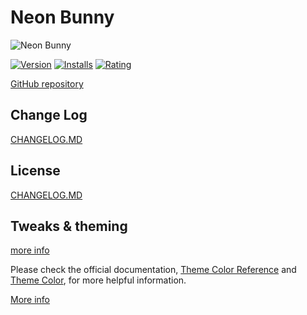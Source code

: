 # Neon Bunny

![Neon Bunny](/images/icon.jpg)

[![Version](https://vsmarketplacebadge.apphb.com/version/webdevnerdstuff.neon-bunny.svg)](https://marketplace.visualstudio.com/items?itemName=WebDevNerdStuff.neon-bunny)
[![Installs](https://vsmarketplacebadge.apphb.com/installs/webdevnerdstuff.neon-bunny.svg)](https://marketplace.visualstudio.com/items?itemName=WebDevNerdStuff.neon-bunny)
[![Rating](https://vsmarketplacebadge.apphb.com/rating-short/webdevnerdstuff.neon-bunny.svg)](https://marketplace.visualstudio.com/items?itemName=WebDevNerdStuff.neon-bunny)

[GitHub repository](https://github.com/webdevnerdstuff/neon-bunny-vscode-theme)

## Change Log

[CHANGELOG.MD](CHANGELOG.md)

## License

[CHANGELOG.MD](LICENSE.md)

## Tweaks & theming

[more info](https://github.com/webdevnerdstuff/neon-bunny-vscode-theme)

Please check the official documentation,
[Theme Color Reference](https://code.visualstudio.com/docs/getstarted/theme-color-reference) and
[Theme Color](https://code.visualstudio.com/docs/getstarted/themes), for more helpful information.

[More info](https://code.visualstudio.com/updates/v1_15#_user-definable-syntax-highlighting-colors)
